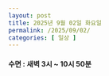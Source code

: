 ```yaml
---
layout: post
title: 2025년 9월 02일 화요일
permalink: /2025/09/02/
categories: [ 일상 ]
---
```

#### 수면 : 새벽 3시 ~ 10시 50분